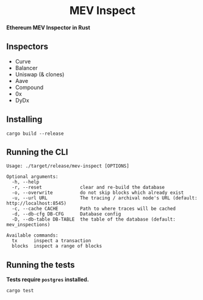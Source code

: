 # <h1 align="center"> MEV Inspect </h1>

**Ethereum MEV Inspector in Rust**

## Inspectors

- Curve
- Balancer
- Uniswap (& clones)
- Aave
- Compound
- 0x
- DyDx

## Installing

`cargo build --release`

## Running the CLI

```
Usage: ./target/release/mev-inspect [OPTIONS]

Optional arguments:
  -h, --help
  -r, --reset              clear and re-build the database
  -o, --overwrite          do not skip blocks which already exist
  -u, --url URL            The tracing / archival node's URL (default: http://localhost:8545)
  -c, --cache CACHE        Path to where traces will be cached
  -d, --db-cfg DB-CFG      Database config
  -D, --db-table DB-TABLE  the table of the database (default: mev_inspections)

Available commands:
  tx      inspect a transaction
  blocks  inspect a range of blocks
```

## Running the tests

**Tests require `postgres` installed.**

`cargo test`
